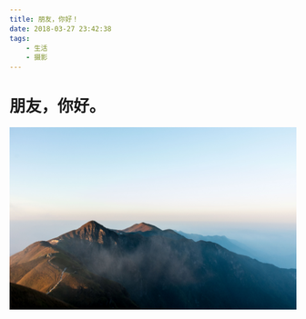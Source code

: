 ```yaml
---
title: 朋友，你好！
date: 2018-03-27 23:42:38
tags:
	- 生活
	- 摄影
---
```


# 朋友，你好。

![](/moutain.jpg)

<!--more-->
